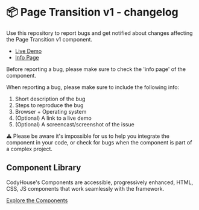 # 📦 Page Transition v1 - changelog

Use this repository to report bugs and get notified about changes affecting the Page Transition v1 component.

- [Live Demo](https://codyhouse.co/ds/components/app/page-transition-v1)
- [Info Page](https://codyhouse.co/ds/components/info/page-transition-v1)

Before reporting a bug, please make sure to check the 'info page' of the component. 

When reporting a bug, please make sure to include the following info:

1. Short description of the bug
2. Steps to reproduce the bug
3. Browser + Operating system
4. (Optional) A link to a live demo
5. (Optional) A screencast/screenshot of the issue

⚠️ Please be aware it's impossible for us to help you integrate the component in your code, or check for bugs when the component is part of a complex project.

## Component Library

CodyHouse's Components are accessible, progressively enhanced, HTML, CSS, JS components that work seamlessly with the framework.

[Explore the Components](https://codyhouse.co/ds/components)
